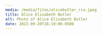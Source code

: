 ```yaml
---
media: /media/files/alicebutler_rca.jpeg
title: Alice Elisabeth Butler
alt: Photo of Alice Elisabeth Butler
date: 2022-09-20T16:19:00-0500
---
```

